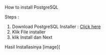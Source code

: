 How to install PostgreSQL

Steps :

1. Download PostgreSQL Installer : [Click here](https://www.enterprisedb.com/downloads/postgres-postgresql-downloads)
2. Klik File installer
3. klik Install dan Next

Hasil Installasinya
[image](
